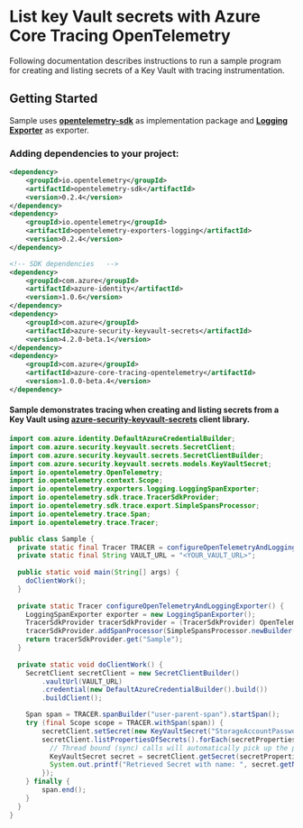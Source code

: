 # List key Vault secrets with Azure Core Tracing OpenTelemetry
 
Following documentation describes instructions to run a sample program for creating and listing secrets of a Key Vault with tracing instrumentation.

## Getting Started
Sample uses **[opentelemetry-sdk][opentelemetry_sdk]** as implementation package and **[Logging Exporter][logging_exporter]** as exporter.
### Adding dependencies to your project:
```xml
<dependency>
    <groupId>io.opentelemetry</groupId>
    <artifactId>opentelemetry-sdk</artifactId>
    <version>0.2.4</version>
</dependency>
<dependency>
    <groupId>io.opentelemetry</groupId>
    <artifactId>opentelemetry-exporters-logging</artifactId>
    <version>0.2.4</version>
</dependency>
```

```xml
<!-- SDK dependencies   -->
<dependency>
    <groupId>com.azure</groupId>
    <artifactId>azure-identity</artifactId>
    <version>1.0.6</version>
</dependency>
<dependency>
    <groupId>com.azure</groupId>
    <artifactId>azure-security-keyvault-secrets</artifactId>
    <version>4.2.0-beta.1</version>
</dependency>
<dependency>
    <groupId>com.azure</groupId>
    <artifactId>azure-core-tracing-opentelemetry</artifactId>
    <version>1.0.0-beta.4</version>
</dependency>
```

#### Sample demonstrates tracing when creating and listing secrets from a Key Vault using [azure-security-keyvault-secrets][azure_keyvault_secrets] client library.
```java
import com.azure.identity.DefaultAzureCredentialBuilder;
import com.azure.security.keyvault.secrets.SecretClient;
import com.azure.security.keyvault.secrets.SecretClientBuilder;
import com.azure.security.keyvault.secrets.models.KeyVaultSecret;
import io.opentelemetry.OpenTelemetry;
import io.opentelemetry.context.Scope;
import io.opentelemetry.exporters.logging.LoggingSpanExporter;
import io.opentelemetry.sdk.trace.TracerSdkProvider;
import io.opentelemetry.sdk.trace.export.SimpleSpansProcessor;
import io.opentelemetry.trace.Span;
import io.opentelemetry.trace.Tracer;

public class Sample {
  private static final Tracer TRACER = configureOpenTelemetryAndLoggingExporter();
  private static final String VAULT_URL = "<YOUR_VAULT_URL>";
  
  public static void main(String[] args) {
    doClientWork();
  }
  
  private static Tracer configureOpenTelemetryAndLoggingExporter() {
    LoggingSpanExporter exporter = new LoggingSpanExporter();
    TracerSdkProvider tracerSdkProvider = (TracerSdkProvider) OpenTelemetry.getTracerProvider();
    tracerSdkProvider.addSpanProcessor(SimpleSpansProcessor.newBuilder(exporter).build());
    return tracerSdkProvider.get("Sample");
  }
    
  private static void doClientWork() {
    SecretClient secretClient = new SecretClientBuilder()
        .vaultUrl(VAULT_URL)
        .credential(new DefaultAzureCredentialBuilder().build())
        .buildClient();

    Span span = TRACER.spanBuilder("user-parent-span").startSpan();
    try (final Scope scope = TRACER.withSpan(span)) {
        secretClient.setSecret(new KeyVaultSecret("StorageAccountPassword", "password"));
        secretClient.listPropertiesOfSecrets().forEach(secretProperties -> {
          // Thread bound (sync) calls will automatically pick up the parent span and you don't need to pass it explicitly.
          KeyVaultSecret secret = secretClient.getSecret(secretProperties.getName());
          System.out.printf("Retrieved Secret with name: ", secret.getName());
        });
    } finally {
        span.end();
    }
  }
}
```

<!-- Links -->
[azure_keyvault_secrets]: https://mvnrepository.com/artifact/com.azure/azure-security-keyvault-secrets
[opentelemetry_sdk]: https://github.com/open-telemetry/opentelemetry-java/tree/master/sdk
[logging_exporter]: https://github.com/open-telemetry/opentelemetry-java/tree/master/exporters/logging
